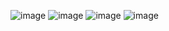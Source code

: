 ![image](https://github.com/user-attachments/assets/657af814-5e5a-4564-8bf4-437b002b725a)
![image](https://github.com/user-attachments/assets/1e937637-9ab7-4a57-bedc-4d336fae6b1f)
![image](https://github.com/user-attachments/assets/f5d78eed-c547-4427-afbb-53062af97ad5)
![image](https://github.com/user-attachments/assets/1d0a261d-889d-4d80-ab82-1d84f6fb6fbe)

